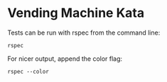 Vending Machine Kata
===

Tests can be run with rspec from the command line:
```
rspec
```

For nicer output, append the color flag:
```
rspec --color
```
